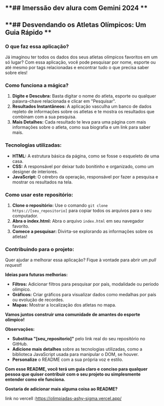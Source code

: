 ## **##  Imerssão dev alura com Gemini 2024 **
## **##  Desvendando os Atletas Olímpicos: Um Guia Rápido **

### **O que faz essa aplicação?**

Já imaginou ter todos os dados dos seus atletas olímpicos favoritos em um só lugar? Com essa aplicação, você pode pesquisar por nome, esporte ou até mesmo por tags relacionadas e encontrar tudo o que precisa saber sobre eles! 

### **Como funciona a mágica?**

1. **Digite e Descubra:** Basta digitar o nome do atleta, esporte ou qualquer palavra-chave relacionada e clicar em "Pesquisar".
2. **Resultados Instantâneos:** A aplicação vasculha um banco de dados repleto de informações sobre os atletas e te mostra os resultados que combinam com a sua pesquisa.
3. **Mais Detalhes:** Cada resultado te leva para uma página com mais informações sobre o atleta, como sua biografia e um link para saber mais.

### **Tecnologias utilizadas:**

* **HTML:** A estrutura básica da página, como se fosse o esqueleto de uma casa.
* **CSS:** A responsável por deixar tudo bonitinho e organizado, como um designer de interiores.
* **JavaScript:** O cérebro da operação, responsável por fazer a pesquisa e mostrar os resultados na tela.

### **Como usar este repositório:**

1. **Clone o repositório:** Use o comando `git clone https://[seu_repositorio]` para copiar todos os arquivos para o seu computador.
2. **Abra o index.html:** Abra o arquivo `index.html` em seu navegador favorito.
3. **Comece a pesquisar:** Divirta-se explorando as informações sobre os atletas!

### **Contribuindo para o projeto:**

Quer ajudar a melhorar essa aplicação? Fique à vontade para abrir um *pull request*! 

**Ideias para futuras melhorias:**

* **Filtros:** Adicionar filtros para pesquisar por país, modalidade ou período olímpico.
* **Gráficos:** Criar gráficos para visualizar dados como medalhas por país ou evolução de recordes.
* **Mapas:** Mostrar a localização dos atletas no mapa.

**Vamos juntos construir uma comunidade de amantes do esporte olímpico!** 

**Observações:**

* **Substitua "[seu_repositorio]"** pelo link real do seu repositório no GitHub.
* **Adicione mais detalhes** sobre as tecnologias utilizadas, como a biblioteca JavaScript usada para manipular o DOM, se houver.
* **Personalize** o README com a sua própria voz e estilo.

**Com esse README, você terá um guia claro e conciso para qualquer pessoa que quiser contribuir com o seu projeto ou simplesmente entender como ele funciona.**

**Gostaria de adicionar mais alguma coisa ao README?** 

link no vercell :https://olimpiadas-ashy-sigma.vercel.app/
